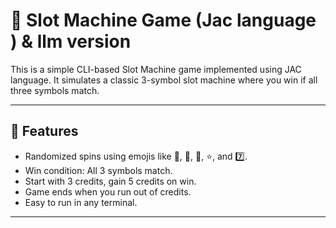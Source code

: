 # 🎰 Slot Machine Game (Jac language ) & llm version 

This is a simple CLI-based Slot Machine game implemented using JAC language. It simulates a classic 3-symbol slot machine where you win if all three symbols match.

---

## 🔧 Features

- Randomized spins using emojis like 🍒, 🍋, 🔔, ⭐, and 7️⃣.
- Win condition: All 3 symbols match.
- Start with 3 credits, gain 5 credits on win.
- Game ends when you run out of credits.
- Easy to run in any terminal.

---
